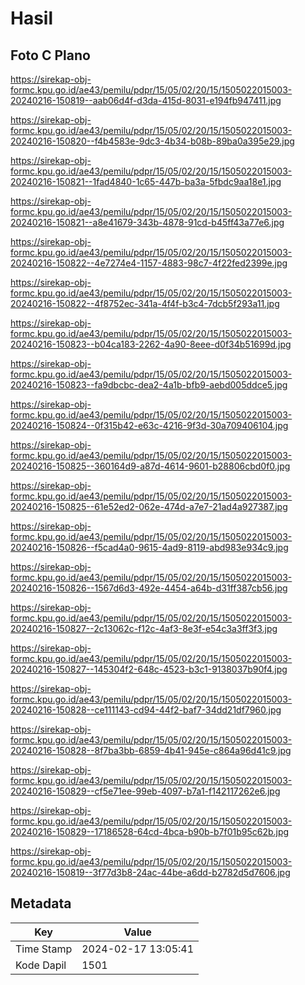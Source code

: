# Hasil

## Foto C Plano

https://sirekap-obj-formc.kpu.go.id/ae43/pemilu/pdpr/15/05/02/20/15/1505022015003-20240216-150819--aab06d4f-d3da-415d-8031-e194fb947411.jpg

https://sirekap-obj-formc.kpu.go.id/ae43/pemilu/pdpr/15/05/02/20/15/1505022015003-20240216-150820--f4b4583e-9dc3-4b34-b08b-89ba0a395e29.jpg

https://sirekap-obj-formc.kpu.go.id/ae43/pemilu/pdpr/15/05/02/20/15/1505022015003-20240216-150821--1fad4840-1c65-447b-ba3a-5fbdc9aa18e1.jpg

https://sirekap-obj-formc.kpu.go.id/ae43/pemilu/pdpr/15/05/02/20/15/1505022015003-20240216-150821--a8e41679-343b-4878-91cd-b45ff43a77e6.jpg

https://sirekap-obj-formc.kpu.go.id/ae43/pemilu/pdpr/15/05/02/20/15/1505022015003-20240216-150822--4e7274e4-1157-4883-98c7-4f22fed2399e.jpg

https://sirekap-obj-formc.kpu.go.id/ae43/pemilu/pdpr/15/05/02/20/15/1505022015003-20240216-150822--4f8752ec-341a-4f4f-b3c4-7dcb5f293a11.jpg

https://sirekap-obj-formc.kpu.go.id/ae43/pemilu/pdpr/15/05/02/20/15/1505022015003-20240216-150823--b04ca183-2262-4a90-8eee-d0f34b51699d.jpg

https://sirekap-obj-formc.kpu.go.id/ae43/pemilu/pdpr/15/05/02/20/15/1505022015003-20240216-150823--fa9dbcbc-dea2-4a1b-bfb9-aebd005ddce5.jpg

https://sirekap-obj-formc.kpu.go.id/ae43/pemilu/pdpr/15/05/02/20/15/1505022015003-20240216-150824--0f315b42-e63c-4216-9f3d-30a709406104.jpg

https://sirekap-obj-formc.kpu.go.id/ae43/pemilu/pdpr/15/05/02/20/15/1505022015003-20240216-150825--360164d9-a87d-4614-9601-b28806cbd0f0.jpg

https://sirekap-obj-formc.kpu.go.id/ae43/pemilu/pdpr/15/05/02/20/15/1505022015003-20240216-150825--61e52ed2-062e-474d-a7e7-21ad4a927387.jpg

https://sirekap-obj-formc.kpu.go.id/ae43/pemilu/pdpr/15/05/02/20/15/1505022015003-20240216-150826--f5cad4a0-9615-4ad9-8119-abd983e934c9.jpg

https://sirekap-obj-formc.kpu.go.id/ae43/pemilu/pdpr/15/05/02/20/15/1505022015003-20240216-150826--1567d6d3-492e-4454-a64b-d31ff387cb56.jpg

https://sirekap-obj-formc.kpu.go.id/ae43/pemilu/pdpr/15/05/02/20/15/1505022015003-20240216-150827--2c13062c-f12c-4af3-8e3f-e54c3a3ff3f3.jpg

https://sirekap-obj-formc.kpu.go.id/ae43/pemilu/pdpr/15/05/02/20/15/1505022015003-20240216-150827--145304f2-648c-4523-b3c1-9138037b90f4.jpg

https://sirekap-obj-formc.kpu.go.id/ae43/pemilu/pdpr/15/05/02/20/15/1505022015003-20240216-150828--ce111143-cd94-44f2-baf7-34dd21df7960.jpg

https://sirekap-obj-formc.kpu.go.id/ae43/pemilu/pdpr/15/05/02/20/15/1505022015003-20240216-150828--8f7ba3bb-6859-4b41-945e-c864a96d41c9.jpg

https://sirekap-obj-formc.kpu.go.id/ae43/pemilu/pdpr/15/05/02/20/15/1505022015003-20240216-150829--cf5e71ee-99eb-4097-b7a1-f142117262e6.jpg

https://sirekap-obj-formc.kpu.go.id/ae43/pemilu/pdpr/15/05/02/20/15/1505022015003-20240216-150829--17186528-64cd-4bca-b90b-b7f01b95c62b.jpg

https://sirekap-obj-formc.kpu.go.id/ae43/pemilu/pdpr/15/05/02/20/15/1505022015003-20240216-150819--3f77d3b8-24ac-44be-a6dd-b2782d5d7606.jpg


## Metadata

| Key        | Value               |
| ---------- | ------------------- |
| Time Stamp | 2024-02-17 13:05:41 |
| Kode Dapil | 1501                |



